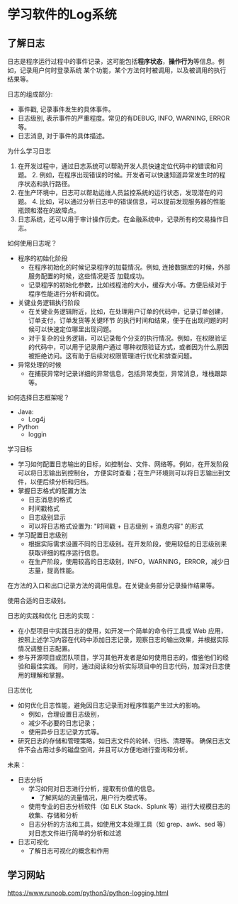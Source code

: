 # 学习软件的Log系统
## 了解日志
日志是程序运行过程中的事件记录，这可能包括**程序状态**，**操作行为**等信息。例如，记录用户何时登录系统
某个功能，某个方法何时被调用，以及被调用的执行结果等。

日志的组成部分:
- 事件戳, 记录事件发生的具体事件。
- 日志级别, 表示事件的严重程度。常见的有DEBUG, INFO, WARNING, ERROR等。
- 日志消息, 对于事件的具体描述。

为什么学习日志
1. 在开发过程中，通过日志系统可以帮助开发人员快速定位代码中的错误和问题。
   2. 例如，在程序出现错误的时候。开发者可以快速知道异常发生时的程序状态和执行路径。
3. 在生产环境中，日志可以帮助运维人员监控系统的运行状态，发现潜在的问题。
   4. 比如，可以通过分析日志中的错误信息，可以提前发现服务器的性能瓶颈和潜在的故障点。
5. 日志系统，还可以用于审计操作历史。在金融系统中，记录所有的交易操作日志。

如何使用日志呢？
- 程序的初始化阶段
  - 在程序初始化的时候记录程序的加载情况。例如, 连接数据库的时候，外部服务配置的时候，这些情况是否
加载成功。
  - 记录程序的初始化参数，比如线程池的大小，缓存大小等。方便后续对于程序性能进行分析和调优。
- 关键业务逻辑执行阶段
  - 在关键业务逻辑附近，比如，在处理用户订单的代码中，记录订单创建，订单支付，订单发货等关键环节
的执行时间和结果，便于在出现问题的时候可以快速定位哪里出现问题。
  - 对于复杂的业务逻辑，可以记录每个分支的执行情况。例如，在权限验证的代码中，可以用于记录用户通过
哪种权限验证方式，或者因为什么原因被拒绝访问。这有助于后续对权限管理进行优化和排查问题。
- 异常处理的时候
  - 在捕获异常时记录详细的异常信息，包括异常类型，异常消息，堆栈跟踪等。

如何选择日志框架呢？
- Java:
  - Log4j
- Python
  - loggin

学习目标
- 学习如何配置日志输出的目标，如控制台、文件、网络等。例如，在开发阶段可以将日志输出到控制台，
方便实时查看；在生产环境则可以将日志输出到文件，以便后续分析和归档。
- 掌握日志格式的配置方法
  - 日志消息的格式
  - 时间戳格式
  - 日志级别显示
  - 可以将日志格式设置为: "时间戳 + 日志级别 + 消息内容" 的形式
- 学习配置日志级别
  - 根据实际需求设置不同的日志级别。在开发阶段，使用较低的日志级别来获取详细的程序运行信息。
  - 在生产阶段，使用较高的日志级别，INFO，WARNING，ERROR，减少日志量，提高性能。

在方法的入口和出口记录方法的调用信息。在关键业务部分记录操作结果等。

使用合适的日志级别。

日志的实践和优化
日志的实现：
- 在小型项目中实践日志的使用，如开发一个简单的命令行工具或 Web 应用，
按照上述学习内容在代码中添加日志记录，观察日志的输出效果，并根据实际情况调整日志配置。
- 参与开源项目或团队项目，学习其他开发者是如何使用日志的，借鉴他们的经验和最佳实践。
同时，通过阅读和分析实际项目中的日志代码，加深对日志使用的理解和掌握。

日志优化
- 如何优化日志性能，避免因日志记录而对程序性能产生过大的影响。
  - 例如，合理设置日志级别，
  - 减少不必要的日志记录；
  - 使用异步日志记录方式等。
- 研究日志的存储和管理策略，如日志文件的轮转、归档、清理等。
确保日志文件不会占用过多的磁盘空间，并且可以方便地进行查询和分析。

未来：
- 日志分析
  - 学习如何对日志进行分析，提取有价值的信息。
    - 了解网站的流量情况，用户行为模式等。
  - 使用专业的日志分析软件（如 ELK Stack、Splunk 等）进行大规模日志的收集、存储和分析
  - 日志分析的方法和工具，如使用文本处理工具（如 grep、awk、sed 等）对日志文件进行简单的分析和过滤
- 日志可视化
  - 了解日志可视化的概念和作用


## 学习网站
https://www.runoob.com/python3/python-logging.html
